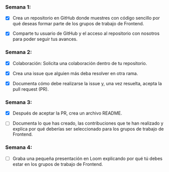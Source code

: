 ### Semana 1:

- [x] Crea un repositorio en GitHub donde muestres con código sencillo por qué deseas formar parte de los grupos de trabajo de Frontend. 

- [x] Comparte tu usuario de GitHub y el acceso al repositorio con nosotros para poder seguir tus avances.

### Semana 2:

- [x] Colaboración: Solicita una colaboración dentro de tu repositorio.

- [x] Crea una issue que alguien más deba resolver en otra rama.

- [x]  Documenta cómo debe realizarse la issue y, una vez resuelta, acepta la pull request (PR).

### Semana 3:

- [x] Después de aceptar la PR, crea un archivo README.

- [ ]  Documenta lo que has creado, las contribuciones que te han realizado y explica por qué deberías ser seleccionado para los grupos de trabajo de Frontend.

### Semana 4:

- [ ] Graba una pequeña presentación en Loom explicando por qué tú debes estar en los grupos de trabajo de Frontend.
